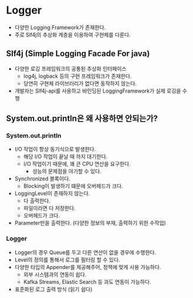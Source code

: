 # Logger
- 다양한 Logging Framework가 존재한다.
- 주로 Slf4j의 추상화 계층을 이용하여 구현체를 다룬다.

## Slf4j (Simple Logging Facade For java)
- 다양한 로깅 프레임워크의 공통된 추상화 인터페이스
  - log4j, logback 등의 구현 프레임워크가 존재한다.
  - 당연히 구현체 라이브러리가 없다면 동작하지 않는다.
- 개발자는 Slf4j-api를 사용하고 바인딩된 LoggingFramework가 실제 로깅을 수행

## System.out.println은 왜 사용하면 안되는가?

### System.out.println
- I/O 작업이 항상 동기식으로 발생한다.
  - 해당 I/O 작업이 끝날 때 까지 대기한다.
  - I/O 작업이기 때문에, 꽤 큰 CPU 연산을 요구한다.
      - 성능의 문제점을 야기할 수 있다.
- Synchronized 블록이다.
  - Blocking이 발생하기 떄문에 오버헤드가 크다.
- LoggingLevel이 존재하지 않는다.
  - 다 출력한다.
  - 파일이라면 다 저장한다.
  - 오버헤드가 크다.
- Parameter만을 출력한다. (다양한 정보의 부재, 출력하기 위한 수작업)

### Logger
- Logger의 경우 Queue를 두고 다른 연산이 없을 경우에 수행한다.
- Level의 정의를 통해서 로그를 필터링 할 수 있다.
- 다양한 타입의 Appender를 제공해주어, 정책에 맞게 사용 가능하다.
  - 외부 시스템과의 연동이 쉽다.
  - Kafka Streams, Elastic Search 등 과도 연동이 가능하다.
- 표준화된 로그 출력 방식 (읽기 쉽다)
